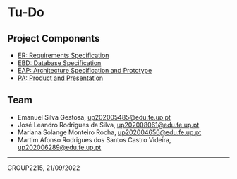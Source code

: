 # Tu-Do

## Project Components

* [ER: Requirements Specification](docs/er.md)
* [EBD: Database Specification](docs/ebd.md)
* [EAP: Architecture Specification and Prototype](docs/eap.md)
* [PA: Product and Presentation](docs/pa.md)

## Team

* Emanuel Silva Gestosa, up202005485@edu.fe.up.pt
* José Leandro Rodrigues da Silva, up202008061@edu.fe.up.pt
* Mariana Solange Monteiro Rocha, up202004656@edu.fe.up.pt
* Martim Afonso Rodrigues dos Santos Castro Videira, up202006289@edu.fe.up.pt

***
GROUP2215, 21/09/2022
